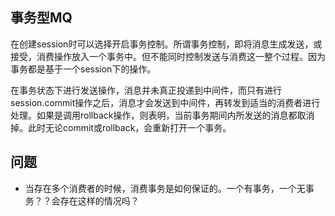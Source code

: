 ## 事务型MQ
在创建session时可以选择开启事务控制。所谓事务控制，即将消息生成发送，或接受，消费操作放入一个事务中。但不能同时控制发送与消费这一整个过程。因为事务都是基于一个session下的操作。

在事务状态下进行发送操作，消息并未真正投递到中间件，而只有进行session.commit操作之后，消息才会发送到中间件，再转发到适当的消费者进行处理。如果是调用rollback操作，则表明，当前事务期间内所发送的消息都取消掉。此时无论commit或rollback，会重新打开一个事务。

## 问题
- 当存在多个消费者的时候，消费事务是如何保证的。一个有事务，一个无事务？？会存在这样的情况吗？
